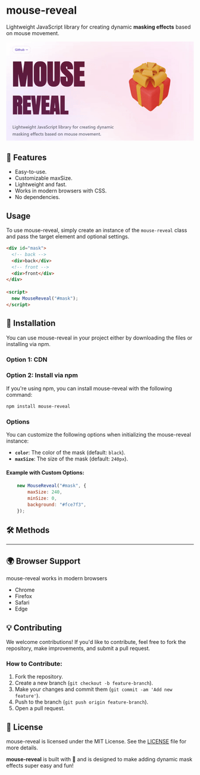 # mouse-reveal

Lightweight JavaScript library for creating dynamic **masking effects** based on mouse movement.

![GIF de Mouse Reveal](src/assets/mouse-reveal.gif)

## 🌟 Features

- Easy-to-use.
- Customizable maxSize.
- Lightweight and fast.
- Works in modern browsers with CSS.
- No dependencies.

## Usage

To use mouse-reveal, simply create an instance of the `mouse-reveal` class and pass the target element and optional settings.

```html
<div id="mask">
  <!-- back -->
  <div>back</div>
  <!-- front -->
  <div>front</div>
</div>

<script>
  new MouseReveal("#mask");
</script>
```

## 🚀 Installation

You can use mouse-reveal in your project either by downloading the files or installing via npm.

### Option 1: CDN

### Option 2: Install via npm

If you're using npm, you can install mouse-reveal with the following command:

```bash
npm install mouse-reveal
```

### Options

You can customize the following options when initializing the mouse-reveal instance:

- **`color`**: The color of the mask (default: `black`).
- **`maxSize`**: The size of the mask (default: `240px`).

#### Example with Custom Options:

```js
	new MouseReveal("#mask", {
		maxSize: 240,
		minSize: 0,
		background: "#fce7f3",
	});
```

## 🛠️ Methods

----

## 🌍 Browser Support

mouse-reveal works in modern browsers

- Chrome
- Firefox
- Safari
- Edge

## 💡 Contributing

We welcome contributions! If you'd like to contribute, feel free to fork the repository, make improvements, and submit a pull request.

### How to Contribute:

1. Fork the repository.
2. Create a new branch (`git checkout -b feature-branch`).
3. Make your changes and commit them (`git commit -am 'Add new feature'`).
4. Push to the branch (`git push origin feature-branch`).
5. Open a pull request.

## 📄 License

mouse-reveal is licensed under the MIT License. See the [LICENSE](LICENSE) file for more details.

**mouse-reveal** is built with 💙 and is designed to make adding dynamic mask effects super easy and fun!



